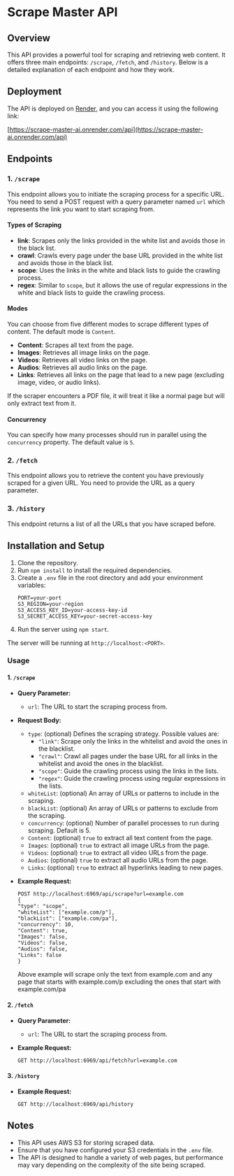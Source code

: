 # Scrape Master API

## Overview

This API provides a powerful tool for scraping and retrieving web content. It offers three main endpoints: `/scrape`, `/fetch`, and `/history`. Below is a detailed explanation of each endpoint and how they work.

## Deployment

The API is deployed on [Render](https://render.com), and you can access it using the following link:

[https://scrape-master-ai.onrender.com/api](https://scrape-master-ai.onrender.com/api)

## Endpoints

### 1. `/scrape`

This endpoint allows you to initiate the scraping process for a specific URL. You need to send a POST request with a query parameter named `url` which represents the link you want to start scraping from.

#### Types of Scraping

- **link**: Scrapes only the links provided in the white list and avoids those in the black list.
- **crawl**: Crawls every page under the base URL provided in the white list and avoids those in the black list.
- **scope**: Uses the links in the white and black lists to guide the crawling process.
- **regex**: Similar to `scope`, but it allows the use of regular expressions in the white and black lists to guide the crawling process.

#### Modes

You can choose from five different modes to scrape different types of content. The default mode is `Content`.

- **Content**: Scrapes all text from the page.
- **Images**: Retrieves all image links on the page.
- **Videos**: Retrieves all video links on the page.
- **Audios**: Retrieves all audio links on the page.
- **Links**: Retrieves all links on the page that lead to a new page (excluding image, video, or audio links).

If the scraper encounters a PDF file, it will treat it like a normal page but will only extract text from it.

#### Concurrency

You can specify how many processes should run in parallel using the `concurrency` property. The default value is `5`.

### 2. `/fetch`

This endpoint allows you to retrieve the content you have previously scraped for a given URL. You need to provide the URL as a query parameter.

### 3. `/history`

This endpoint returns a list of all the URLs that you have scraped before.

## Installation and Setup

1. Clone the repository.
2. Run `npm install` to install the required dependencies.
3. Create a `.env` file in the root directory and add your environment variables:
   ```
   PORT=your-port
   S3_REGION=your-region
   S3_ACCESS_KEY_ID=your-access-key-id
   S3_SECRET_ACCESS_KEY=your-secret-access-key
   ```
4. Run the server using `npm start`.

The server will be running at `http://localhost:<PORT>`.

### Usage

#### 1. `/scrape`

- **Query Parameter:**
  - `url`: The URL to start the scraping process from.

- **Request Body:**
  - `type`: (optional) Defines the scraping strategy. Possible values are:
    - `"link"`: Scrape only the links in the whitelist and avoid the ones in the blacklist.
    - `"crawl"`: Crawl all pages under the base URL for all links in the whitelist and avoid the ones in the blacklist.
    - `"scope"`: Guide the crawling process using the links in the lists.
    - `"regex"`: Guide the crawling process using regular expressions in the lists.
  - `whiteList`: (optional) An array of URLs or patterns to include in the scraping.
  - `blackList`: (optional) An array of URLs or patterns to exclude from the scraping.
  - `concurrency`: (optional) Number of parallel processes to run during scraping. Default is 5.
  - `Content`: (optional) `true` to extract all text content from the page.
  - `Images`: (optional) `true` to extract all image URLs from the page.
  - `Videos`: (optional) `true` to extract all video URLs from the page.
  - `Audios`: (optional) `true` to extract all audio URLs from the page.
  - `Links`: (optional) `true` to extract all hyperlinks leading to new pages.

- **Example Request:**

  ```
  POST http://localhost:6969/api/scrape?url=example.com
  {
  "type": "scope",
  "whiteList": ["example.com/p"],
  "blackList": ["example.com/pa"],
  "concurrency": 10,
  "Content": true,
  "Images": false,
  "Videos": false,
  "Audios": false,
  "Links": false
  }
  ```
  
  Above example will scrape only the text from example.com and any page that starts with example.com/p excluding the ones that start with example.com/pa
 
#### 2. `/fetch`

- **Query Parameter:**
  - `url`: The URL to start the scraping process from.

- **Example Request:**

  ```
  GET http://localhost:6969/api/fetch?url=example.com
  ```
  
#### 3. `/history`

- **Example Request:**

  ```
  GET http://localhost:6969/api/history
  ```

## Notes

- This API uses AWS S3 for storing scraped data.
- Ensure that you have configured your S3 credentials in the `.env` file.
- The API is designed to handle a variety of web pages, but performance may vary depending on the complexity of the site being scraped.
